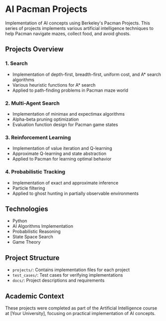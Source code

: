 # AI Pacman Projects

Implementation of AI concepts using Berkeley's Pacman Projects. This series of projects implements various artificial intelligence techniques to help Pacman navigate mazes, collect food, and avoid ghosts.

## Projects Overview

### 1. Search 
- Implementation of depth-first, breadth-first, uniform cost, and A* search algorithms
- Various heuristic functions for A* search
- Applied to path-finding problems in Pacman maze world

### 2. Multi-Agent Search
- Implementation of minimax and expectimax algorithms
- Alpha-beta pruning optimization
- Evaluation function design for Pacman game states

### 3. Reinforcement Learning
- Implementation of value iteration and Q-learning
- Approximate Q-learning and state abstraction
- Applied to Pacman for learning optimal behavior

### 4. Probabilistic Tracking
- Implementation of exact and approximate inference
- Particle filtering
- Applied to ghost hunting in partially observable environments

## Technologies
- Python
- AI Algorithms Implementation
- Probabilistic Reasoning
- State Space Search
- Game Theory

## Project Structure
- `projects/`: Contains implementation files for each project
- `test_cases/`: Test cases for verifying implementations
- `docs/`: Project descriptions and requirements

## Academic Context
These projects were completed as part of the Artificial Intelligence course at [Your University], focusing on practical implementation of AI concepts.
